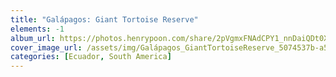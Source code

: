 ```yaml
---
title: "Galápagos: Giant Tortoise Reserve"
elements: -1
album_url: https://photos.henrypoon.com/share/2pVgmxFNAdCPY1_nnDaiQDt0XlO6Wjc-Ua3OwWHUlYWRnGXwNbgY3dSLv1rKX9urjAY
cover_image_url: /assets/img/Galápagos_GiantTortoiseReserve_5074537b-a523-4693-9f4a-db5f5e0a921c.jpg
categories: [Ecuador, South America]
---
```

